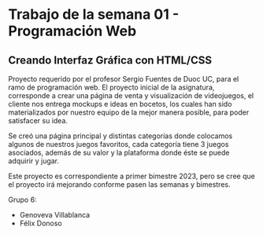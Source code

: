 # Trabajo de la semana 01 - Programación Web
## Creando Interfaz Gráfica con HTML/CSS

Proyecto requerido por el profesor Sergio Fuentes de Duoc UC, para el ramo de programación web. El proyecto inicial de la asignatura, corresponde a crear
una página de venta y visualización de videojuegos, el cliente nos entrega mockups e ideas en bocetos, los cuales han sido materializados por nuestro equipo
de la mejor manera posible, para poder satisfacer su idea.

Se creó una página principal y distintas categorías donde colocamos algunos de nuestros juegos favoritos, cada categoría tiene 3 juegos asociados, además de su valor
y la plataforma donde éste se puede adquirir y jugar.

Este proyecto es correspondiente a primer bimestre 2023, pero se cree que el proyecto irá mejorando conforme pasen las semanas y bimestres.

Grupo 6:
- Genoveva Villablanca
- Félix Donoso
